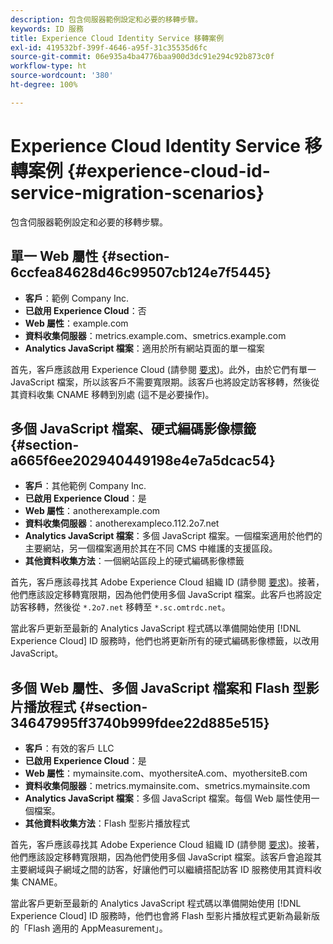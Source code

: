 ```yaml
---
description: 包含伺服器範例設定和必要的移轉步驟。
keywords: ID 服務
title: Experience Cloud Identity Service 移轉案例
exl-id: 419532bf-399f-4646-a95f-31c35535d6fc
source-git-commit: 06e935a4ba4776baa900d3dc91e294c92b873c0f
workflow-type: ht
source-wordcount: '380'
ht-degree: 100%

---
```


# Experience Cloud Identity Service 移轉案例 {#experience-cloud-id-service-migration-scenarios}

包含伺服器範例設定和必要的移轉步驟。

## 單一 Web 屬性 {#section-6ccfea84628d46c99507cb124e7f5445}

* **客戶**：範例 Company Inc.
* **已啟用 Experience Cloud**：否
* **Web 屬性**：example.com
* **資料收集伺服器**：metrics.example.com、smetrics.example.com
* **Analytics JavaScript 檔案**：適用於所有網站頁面的單一檔案

首先，客戶應該啟用 Experience Cloud (請參閱 [要求](../../reference/requirements.md))。此外，由於它們有單一 JavaScript 檔案，所以該客戶不需要寬限期。該客戶也將設定訪客移轉，然後從其資料收集 CNAME 移轉到別處 (這不是必要操作)。

## 多個 JavaScript 檔案、硬式編碼影像標籤 {#section-a665f6ee202940449198e4e7a5dcac54}

* **客戶**：其他範例 Company Inc.
* **已啟用 Experience Cloud**：是
* **Web 屬性**：anotherexample.com
* **資料收集伺服器**：anotherexampleco.112.2o7.net
* **Analytics JavaScript 檔案**：多個 JavaScript 檔案。一個檔案適用於他們的主要網站，另一個檔案適用於其在不同 CMS 中維護的支援區段。
* **其他資料收集方法**：一個網站區段上的硬式編碼影像標籤

首先，客戶應該尋找其 Adobe Experience Cloud 組織 ID (請參閱 [要求](../../reference/requirements.md))。接著，他們應該設定移轉寬限期，因為他們使用多個 JavaScript 檔案。此客戶也將設定訪客移轉，然後從 `*.2o7.net` 移轉至 `*.sc.omtrdc.net`。

當此客戶更新至最新的 Analytics JavaScript 程式碼以準備開始使用 [!DNL Experience Cloud] ID 服務時，他們也將更新所有的硬式編碼影像標籤，以改用 JavaScript。

## 多個 Web 屬性、多個 JavaScript 檔案和 Flash 型影片播放程式 {#section-34647995ff3740b999fdee22d885e515}

* **客戶**：有效的客戶 LLC
* **已啟用 Experience Cloud**：是
* **Web 屬性**：mymainsite.com、myothersiteA.com、myothersiteB.com
* **資料收集伺服器**：metrics.mymainsite.com、smetrics.mymainsite.com
* **Analytics JavaScript 檔案**：多個 JavaScript 檔案。每個 Web 屬性使用一個檔案。
* **其他資料收集方法**：Flash 型影片播放程式

首先，客戶應該尋找其 Adobe Experience Cloud 組織 ID (請參閱 [要求](../../reference/requirements.md))。接著，他們應該設定移轉寬限期，因為他們使用多個 JavaScript 檔案。該客戶會追蹤其主要網域與子網域之間的訪客，好讓他們可以繼續搭配訪客 ID 服務使用其資料收集 CNAME。

當此客戶更新至最新的 Analytics JavaScript 程式碼以準備開始使用 [!DNL Experience Cloud] ID 服務時，他們也會將 Flash 型影片播放程式更新為最新版的「Flash 適用的 AppMeasurement」。
